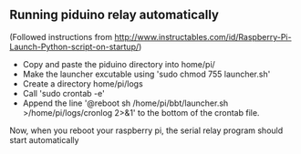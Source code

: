 ## Running piduino relay automatically

(Followed instructions from http://www.instructables.com/id/Raspberry-Pi-Launch-Python-script-on-startup/)

- Copy and paste the piduino directory into home/pi/
- Make the launcher excutable using 'sudo chmod 755 launcher.sh'
- Create a directory home/pi/logs
- Call 'sudo crontab -e'
- Append the line '@reboot sh /home/pi/bbt/launcher.sh >/home/pi/logs/cronlog 2>&1' to the bottom of the crontab file.

Now, when you reboot your raspberry pi, the serial relay program should start automatically
